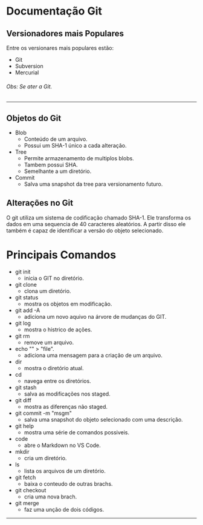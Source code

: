 # Documentação Git
## Versionadores mais Populares
Entre os versionares mais populares estão:
* Git
* Subversion
* Mercurial

###### Obs: Se ater a Git.
***
## Objetos do Git
* Blob
  * Conteúdo de um arquivo.
  * Possui um SHA-1 único a cada alteração.
* Tree
  * Permite armazenamento de multiplos blobs.
  * Tambem possui SHA.
  * Semelhante a um diretório.
* Commit
  * Salva uma snapshot da tree para versionamento futuro.

## Alterações no Git
O git utiliza um sistema de codificação chamado SHA-1.
Ele transforma os dados em uma sequencia de 40 caracteres aleatórios.
A partir disso ele também é capaz de identificar a versão do objeto selecionado.

# Principais Comandos
* git init
  * inicia o GIT no diretório.
* git clone
  * clona um diretório.
* git status
  * mostra os objetos em modificação.
* git add -A
  * adiciona um novo aquivo na árvore de mudanças do GIT.
* git log
  * mostra o histrico de ações.
* git rm
  * remove um arquivo.
* echo "" > "file".
  * adiciona uma mensagem para a criação de um arquivo.
* dir
  * mostra o diretório atual.
* cd
  * navega entre os diretórios.
* git stash
  * salva as modificações nos staged.
* git diff
  * mostra as diferenças não staged.
* git commit -m "msgm"
  * salva uma snapshot do objeto selecionado com uma descrição.
* git help
  * mostra uma série de comandos possiveis.
*  code
   * abre o Markdown no VS Code.
* mkdir
  * cria um diretório.
* ls
  * lista os arquivos de um diretório.
* git fetch
  * baixa o conteudo de outras brachs.
* git checkout
  * cria uma nova brach.
* git merge
  * faz uma unção de dois códigos.
***